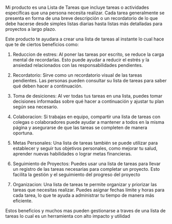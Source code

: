 Mi producto es una Lista de Tareas que incluye tareas o actividades específicas que una persona necesita realizar. Cada tarea generalmente se presenta en forma de una breve descripción o un recordatorio de lo que debe hacerse desde simples listas diarias hasta listas más detalladas para proyectos a largo plazo.

Este producto te ayudara a crear una lista de tareas al instante lo cual hace que te de ciertos beneficios como:

1. Reduccion de estres: Al poner las tareas por escrito, se reduce la carga mental de recordarlas. Esto puede ayudar a reducir el estrés y la ansiedad relacionados con las responsabilidades pendientes.

2. Recordatorio: Sirve como un recordatorio visual de las tareas pendientes. Las personas pueden consultar su lista de tareas para saber qué deben hacer a continuación.

3. Toma de desiciones: Al ver todas tus tareas en una lista, puedes tomar decisiones informadas sobre qué hacer a continuación y ajustar tu plan según sea necesario.

4. Colaboracion: Si trabajas en equipo, compartir una lista de tareas con colegas o colaboradores puede ayudar a mantener a todos en la misma página y asegurarse de que las tareas se completen de manera oportuna.

5. Metas Personales: Una lista de tareas también se puede utilizar para establecer y seguir tus objetivos personales, como mejorar tu salud, aprender nuevas habilidades o lograr metas financieras.

6. Seguimiento de Proyectos: Puedes usar una lista de tareas para llevar un registro de las tareas necesarias para completar un proyecto. Esto facilita la gestión y el seguimiento del progreso del proyecto

7. Organizacion: Una lista de tareas te permite organizar y priorizar las tareas que necesitas realizar. Puedes asignar fechas límite y horas para cada tarea, lo que te ayuda a administrar tu tiempo de manera más eficiente.

Estos beneficios y muchos mas pueden gestionarse a traves de una lista de tareas lo cual es un herramienta con alto impacto y utilidad

